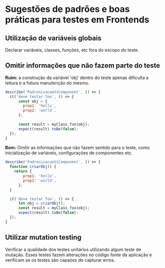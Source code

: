 # Sugestões de padrões e boas práticas para testes em Frontends

## Utilização de variáveis globais
Declarar variáveis, classes, funções, etc fora do escopo do teste.

## Omitir informações que não fazem parte do teste
**Ruim:** a construção da variável 'obj' dentro do teste apenas dificulta a leitura e a futura manutenção do mesmo.
```javascript
describe('PadronizacaoViComponent', () => {
  it('deve testar foo', () => {
      const obj = {
        prop1: 'hello',
        prop2: 'world',
      };
      
      const result = myClass.foo(obj);
      expect(result).toBe(false);
  });
}
```

**Bom:** Omitir as informações que não fazem sentido para o teste, como inicialização de variáveis, configurações de componentes etc.
```javascript
describe('PadronizacaoViComponent', () => {
  function criarObj() {
    return {
        prop1: 'hello',
        prop2: 'world',
      };
  }

  it('deve testar foo', () => {
      let obj = criarObj();
      const result = myClass.foo(obj);
      expect(result).toBe(false);
  });
}
```

## Utilizar mutation testing
Verificar a qualidade dos testes unitários utilizando algum teste de mutação. Esses testes fazem alterações no código fonte da aplicação e verificam se os testes são capazes de capturar erros.
